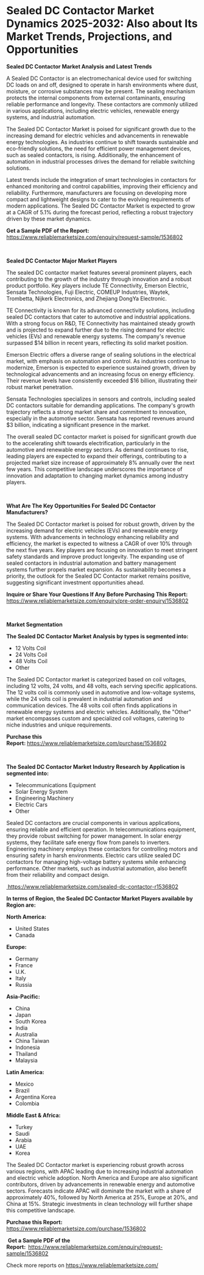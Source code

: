 <p><h1>Sealed DC Contactor Market Dynamics 2025-2032: Also about Its Market Trends, Projections, and Opportunities</h1></p><p><strong>Sealed DC Contactor Market Analysis and Latest Trends</strong></p>
<p><p>A Sealed DC Contactor is an electromechanical device used for switching DC loads on and off, designed to operate in harsh environments where dust, moisture, or corrosive substances may be present. The sealing mechanism protects the internal components from external contaminants, ensuring reliable performance and longevity. These contactors are commonly utilized in various applications, including electric vehicles, renewable energy systems, and industrial automation.</p><p>The Sealed DC Contactor Market is poised for significant growth due to the increasing demand for electric vehicles and advancements in renewable energy technologies. As industries continue to shift towards sustainable and eco-friendly solutions, the need for efficient power management devices, such as sealed contactors, is rising. Additionally, the enhancement of automation in industrial processes drives the demand for reliable switching solutions.</p><p>Latest trends include the integration of smart technologies in contactors for enhanced monitoring and control capabilities, improving their efficiency and reliability. Furthermore, manufacturers are focusing on developing more compact and lightweight designs to cater to the evolving requirements of modern applications. The Sealed DC Contactor Market is expected to grow at a CAGR of 5.1% during the forecast period, reflecting a robust trajectory driven by these market dynamics.</p></p>
<p><strong>Get a Sample PDF of the Report:&nbsp;</strong> <a href="https://www.reliablemarketsize.com/enquiry/request-sample/1536802?utm_campaign=3530&utm_medium=2&utm_source=Github&utm_content=ia&utm_term=06042025&utm_id=sealed-dc-contactor">https://www.reliablemarketsize.com/enquiry/request-sample/1536802</a></p>
<p>&nbsp;</p>
<p><strong>Sealed DC Contactor Major Market Players</strong></p>
<p><p>The sealed DC contactor market features several prominent players, each contributing to the growth of the industry through innovation and a robust product portfolio. Key players include TE Connectivity, Emerson Electric, Sensata Technologies, Fuji Electric, COMEUP Industries, Waytek, Trombetta, Nijkerk Electronics, and Zhejiang DongYa Electronic.</p><p>TE Connectivity is known for its advanced connectivity solutions, including sealed DC contactors that cater to automotive and industrial applications. With a strong focus on R&D, TE Connectivity has maintained steady growth and is projected to expand further due to the rising demand for electric vehicles (EVs) and renewable energy systems. The company's revenue surpassed $14 billion in recent years, reflecting its solid market position.</p><p>Emerson Electric offers a diverse range of sealing solutions in the electrical market, with emphasis on automation and control. As industries continue to modernize, Emerson is expected to experience sustained growth, driven by technological advancements and an increasing focus on energy efficiency. Their revenue levels have consistently exceeded $16 billion, illustrating their robust market penetration.</p><p>Sensata Technologies specializes in sensors and controls, including sealed DC contactors suitable for demanding applications. The company's growth trajectory reflects a strong market share and commitment to innovation, especially in the automotive sector. Sensata has reported revenues around $3 billion, indicating a significant presence in the market.</p><p>The overall sealed DC contactor market is poised for significant growth due to the accelerating shift towards electrification, particularly in the automotive and renewable energy sectors. As demand continues to rise, leading players are expected to expand their offerings, contributing to a projected market size increase of approximately 8% annually over the next few years. This competitive landscape underscores the importance of innovation and adaptation to changing market dynamics among industry players.</p></p>
<p>&nbsp;</p>
<p><strong>What Are The Key Opportunities For Sealed DC Contactor Manufacturers?</strong></p>
<p><p>The Sealed DC Contactor market is poised for robust growth, driven by the increasing demand for electric vehicles (EVs) and renewable energy systems. With advancements in technology enhancing reliability and efficiency, the market is expected to witness a CAGR of over 10% through the next five years. Key players are focusing on innovation to meet stringent safety standards and improve product longevity. The expanding use of sealed contactors in industrial automation and battery management systems further propels market expansion. As sustainability becomes a priority, the outlook for the Sealed DC Contactor market remains positive, suggesting significant investment opportunities ahead.</p></p>
<p><strong>Inquire or Share Your Questions If Any Before Purchasing This Report:</strong> <a href="https://www.reliablemarketsize.com/enquiry/pre-order-enquiry/1536802?utm_campaign=3530&utm_medium=2&utm_source=Github&utm_content=ia&utm_term=06042025&utm_id=sealed-dc-contactor">https://www.reliablemarketsize.com/enquiry/pre-order-enquiry/1536802</a></p>
<p>&nbsp;</p>
<p><strong>Market Segmentation</strong></p>
<p><strong>The Sealed DC Contactor Market Analysis by types is segmented into:</strong></p>
<p><ul><li>12 Volts Coil</li><li>24 Volts Coil</li><li>48 Volts Coil</li><li>Other</li></ul></p>
<p><p>The Sealed DC Contactor market is categorized based on coil voltages, including 12 volts, 24 volts, and 48 volts, each serving specific applications. The 12 volts coil is commonly used in automotive and low-voltage systems, while the 24 volts coil is prevalent in industrial automation and communication devices. The 48 volts coil often finds applications in renewable energy systems and electric vehicles. Additionally, the "Other" market encompasses custom and specialized coil voltages, catering to niche industries and unique requirements.</p></p>
<p><strong>Purchase this Report:&nbsp;</strong><a href="https://www.reliablemarketsize.com/purchase/1536802?utm_campaign=3530&utm_medium=2&utm_source=Github&utm_content=ia&utm_term=06042025&utm_id=sealed-dc-contactor">https://www.reliablemarketsize.com/purchase/1536802</a></p>
<p>&nbsp;</p>
<p><strong>The Sealed DC Contactor Market Industry Research by Application is segmented into:</strong></p>
<p><ul><li>Telecommunications Equipment</li><li>Solar Energy System</li><li>Engineering Machinery</li><li>Electric Cars</li><li>Other</li></ul></p>
<p><p>Sealed DC contactors are crucial components in various applications, ensuring reliable and efficient operation. In telecommunications equipment, they provide robust switching for power management. In solar energy systems, they facilitate safe energy flow from panels to inverters. Engineering machinery employs these contactors for controlling motors and ensuring safety in harsh environments. Electric cars utilize sealed DC contactors for managing high-voltage battery systems while enhancing performance. Other markets, such as industrial automation, also benefit from their reliability and compact design.</p></p>
<p><a href="https://www.reliablemarketsize.com/sealed-dc-contactor-r1536802?utm_campaign=3530&utm_medium=2&utm_source=Github&utm_content=ia&utm_term=06042025&utm_id=sealed-dc-contactor">&nbsp;https://www.reliablemarketsize.com/sealed-dc-contactor-r1536802</a></p>
<p><strong>In terms of Region, the Sealed DC Contactor Market Players available by Region are:</strong></p>
<p>
    <p> <strong> North America: </strong>
        <ul>
            <li>United States</li>
            <li>Canada</li>
        </ul>
        </p> 
    <p> <strong> Europe: </strong>
        <ul>
            <li>Germany</li>
            <li>France</li>
            <li>U.K.</li>
            <li>Italy</li>
            <li>Russia</li>
        </ul>
        </p> 
    <p> <strong> Asia-Pacific: </strong>
        <ul>
            <li>China</li>
            <li>Japan</li>
            <li>South Korea</li>
            <li>India</li>
            <li>Australia</li>
            <li>China Taiwan</li>
            <li>Indonesia</li>
            <li>Thailand</li>
            <li>Malaysia</li>
        </ul>
        </p> 
    <p> <strong> Latin America: </strong>
        <ul>
            <li>Mexico</li>
            <li>Brazil</li>
            <li>Argentina Korea</li>
            <li>Colombia</li>
        </ul>
        </p> 
    <p> <strong> Middle East & Africa: </strong>
        <ul>
            <li>Turkey</li>
            <li>Saudi</li>
            <li>Arabia</li>
            <li>UAE</li>
            <li>Korea</li>
        </ul>
    </p>
    </p>
<p><p>The Sealed DC Contactor market is experiencing robust growth across various regions, with APAC leading due to increasing industrial automation and electric vehicle adoption. North America and Europe are also significant contributors, driven by advancements in renewable energy and automotive sectors. Forecasts indicate APAC will dominate the market with a share of approximately 40%, followed by North America at 25%, Europe at 20%, and China at 15%. Strategic investments in clean technology will further shape this competitive landscape.</p></p>
<p><strong>Purchase this Report: </strong><a href="https://www.reliablemarketsize.com/purchase/1536802?utm_campaign=3530&utm_medium=2&utm_source=Github&utm_content=ia&utm_term=06042025&utm_id=sealed-dc-contactor">https://www.reliablemarketsize.com/purchase/1536802</a></p>
<p>&nbsp;<strong>Get a Sample PDF of the Report:&nbsp;&nbsp;</strong><a href="https://www.reliablemarketsize.com/enquiry/request-sample/1536802?utm_campaign=3530&utm_medium=2&utm_source=Github&utm_content=ia&utm_term=06042025&utm_id=sealed-dc-contactor">https://www.reliablemarketsize.com/enquiry/request-sample/1536802</a></p>
<p><strong></strong></p>
<p>Check more reports on <a href="https://www.reliablemarketsize.com/?utm_campaign=3530&utm_medium=2&utm_source=Github&utm_content=ia&utm_term=06042025&utm_id=sealed-dc-contactor">https://www.reliablemarketsize.com/</a></p>